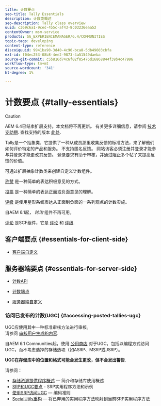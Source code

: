 ```yaml
---
title: 计数要点
seo-title: Tally Essentials
description: 计数类概述
seo-description: Tally class overview
uuid: c369c6a1-9ced-4b5c-af43-8c03236eaa52
contentOwner: msm-service
products: SG_EXPERIENCEMANAGER/6.4/COMMUNITIES
topic-tags: developing
content-type: reference
discoiquuid: 9941ba90-3d40-4c90-bca8-5db49603cbfa
exl-id: f04ec253-08b8-4ee2-9873-4a51549daeba
source-git-commit: c5b816d74c6f02f85476d16868844f39b4c47996
workflow-type: tm+mt
source-wordcount: '341'
ht-degree: 1%

---
```


# 计数要点 {#tally-essentials}

>[!CAUTION]
>
>AEM 6.4已结束扩展支持，本文档将不再更新。 有关更多详细信息，请参阅 [技术支助期](https://helpx.adobe.com/cn/support/programs/eol-matrix.html). 查找支持的版本 [此处](https://experienceleague.adobe.com/docs/).

Tally是一个抽象类，它提供了一种从成员那里收集反馈的标准方法，来了解他们如何评价特定的产品和服务。 不支持匿名反馈。 网站访客必须注册并登录才能参与并登录才能更改其反馈。 登录要求有助于审核，并通过阻止多个帖子来提高反馈的价值。

可通过扩展抽象计数类来创建自定义计数组件。

[称赞](essentials-liking.md) 是一种简单的表达积极意见的方式。

[投票](essentials-voting.md) 是一种简单的表达正面或负面意见的理解。

[评级](rating-basics.md) 是使用星形系统表达从正面到负面的一系列观点的计数实施。

自AEM 6.1起， *轮询* 组件不再可用。

[评论](reviews-basics.md) 是SCF组件，它是 [评论](essentials-comments.md) 和 [评级](rating-basics.md).

## 客户端要点 {#essentials-for-client-side}

* [客户端自定义](client-customize.md)

## 服务器端要点 {#essentials-for-server-side}

* [计数API](https://helpx.adobe.com/experience-manager/6-4/sites/developing/using/reference-materials/javadoc/com/adobe/cq/social/tally/client/api/package-summary.html)

* [计数端点](https://helpx.adobe.com/experience-manager/6-4/sites/developing/using/reference-materials/javadoc/com/adobe/cq/social/tally/client/endpoints/package-summary.html)

* [服务器端自定义](server-customize.md)

### 访问已发布的计数(UGC) {#accessing-posted-tallies-ugc}

UGC应使用其中一种标准审核方法进行审核。\
请参阅 [审核用户生成的内容](moderate-ugc.md).

自AEM 6.1 Communities起，使用 [公用商店](working-with-srp.md) 对于UGC，包括以编程方式访问UGC，而不考虑选择的存储选项（如ASRP、MSRP或JSRP）。

**UGC在存储库中的位置和格式可能会发生更改，但不会发出警告**.

请参阅：

* [存储资源提供程序概述](srp.md)  — 简介和存储库使用概述
* [SRP和UGC要点](srp-and-ugc.md) - SRP实用程序方法和示例
* [使用SRP访问UGC](accessing-ugc-with-srp.md)  — 编码准则
* [SocialUtils重构](socialutils.md)  — 将已弃用的实用程序方法映射到当前SRP实用程序方法
